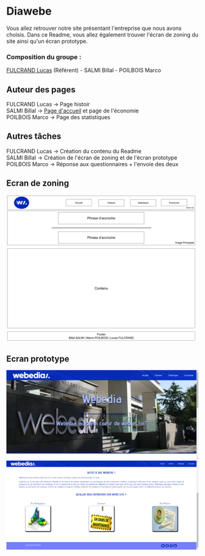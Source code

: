# Diawebe

Vous allez retrouver notre site présentant l'entreprise que nous avons choisis. Dans ce Readme, vous allez également trouver l'écran de zoning du site ainsi qu'un écran prototype.

### Composition du groupe :

[FULCRAND Lucas](mailto:lucas.fulcrand@edu.univ-fcomte.fr?subject=SAE_1_05_06) (Référent) - SALMI Billal - POILBOIS Marco

## Auteur des pages

FULCRAND Lucas -> Page histoir <br>
SALMI Billal -> [Page d'accueil](https://lfulcran-iut90.github.io/Webedia/Le_Site_SAE.05-06/Page_Accueil/page_a.html) et page de l'économie <br>
POILBOIS Marco -> Page des statistiques

## Autres tâches

FULCRAND Lucas -> Création du contenu du Readme <br>
SALMI Billal -> Création de l'écran de zoning et de l'écran prototype <br>
POILBOIS Marco -> Réponse aux questionnaires + l'envoie des deux

## Ecran de zoning

![écran de zoning](doc/Ecran_Zoning.jpg)

## Ecran prototype 

![écran prototype](doc/Ecran_prototype_haut.jpg)
![écran prototype](doc/Ecran_prototype_bas.jpg)

